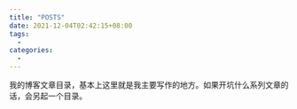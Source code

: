 ```yaml
---
title: "POSTS"
date: 2021-12-04T02:42:15+08:00
tags:
  -
categories:
  -
---
```


我的博客文章目录，基本上这里就是我主要写作的地方。如果开坑什么系列文章的话，会另起一个目录。
